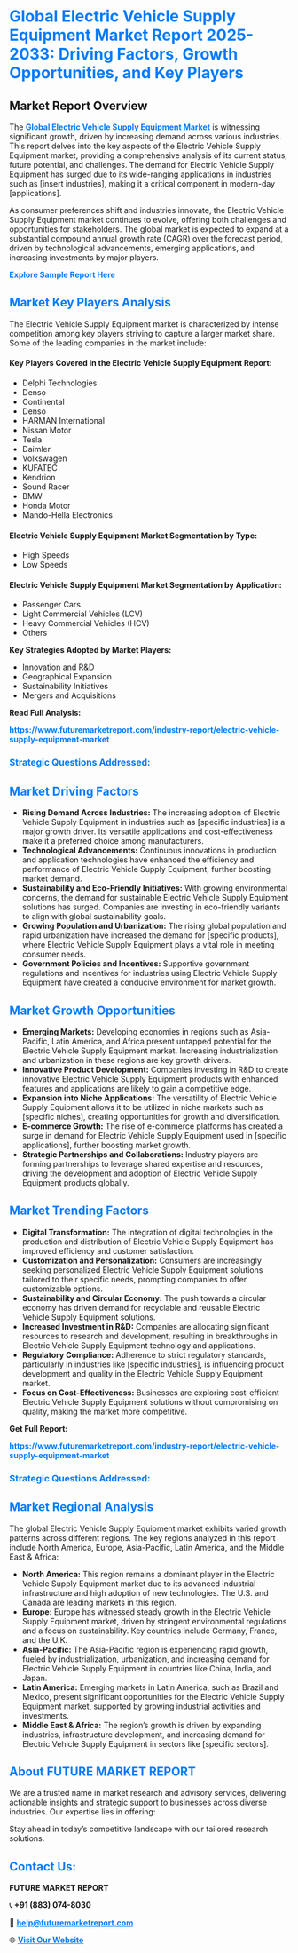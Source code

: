 <h1 style="color: #007BFF;">Global Electric Vehicle Supply Equipment Market Report 2025-2033: Driving Factors, Growth Opportunities, and Key Players</h1>

<section id="overview">
<h2>Market Report Overview</h2>
<p>The <a href="https://www.futuremarketreport.com/industry-report/electric-vehicle-supply-equipment-market" style="color: #007BFF; text-decoration: none;"><strong>Global Electric Vehicle Supply Equipment Market</strong></a> is witnessing significant growth, driven by increasing demand across various industries. This report delves into the key aspects of the Electric Vehicle Supply Equipment market, providing a comprehensive analysis of its current status, future potential, and challenges. The demand for Electric Vehicle Supply Equipment has surged due to its wide-ranging applications in industries such as [insert industries], making it a critical component in modern-day [applications].</p>
<p>As consumer preferences shift and industries innovate, the Electric Vehicle Supply Equipment market continues to evolve, offering both challenges and opportunities for stakeholders. The global market is expected to expand at a substantial compound annual growth rate (CAGR) over the forecast period, driven by technological advancements, emerging applications, and increasing investments by major players.</p>
</section>

<section id="overview">
<p><a href="https://www.futuremarketreport.com/request-sample/reportId=34520" style="color: #007BFF; text-decoration: none;"><strong>Explore Sample Report Here</strong></a></p>
</section>

<section id="key-players">
<h2 style="color: #007BFF;">Market Key Players Analysis</h2>
<p>The Electric Vehicle Supply Equipment market is characterized by intense competition among key players striving to capture a larger market share. Some of the leading companies in the market include:</p>
<h4>Key Players Covered in the Electric Vehicle Supply Equipment Report:</h4>
<ul><li>Delphi Technologies</li><li>Denso</li><li>Continental</li><li>Denso</li><li>HARMAN International</li><li>Nissan Motor</li><li>Tesla</li><li>Daimler</li><li>Volkswagen</li><li>KUFATEC</li><li>Kendrion</li><li>Sound Racer</li><li>BMW</li><li>Honda Motor</li><li>Mando-Hella Electronics</li></ul>
<h4>Electric Vehicle Supply Equipment Market Segmentation by Type:</h4>
<ul><li>High Speeds</li><li>Low Speeds</li></ul>

<h4>Electric Vehicle Supply Equipment Market Segmentation by Application:</h4>
<ul><li>Passenger Cars</li><li>Light Commercial Vehicles (LCV)</li><li>Heavy Commercial Vehicles (HCV)</li><li>Others</li></ul>
<p><strong>Key Strategies Adopted by Market Players:</strong></p>
<ul>
<li>Innovation and R&D</li>
<li>Geographical Expansion</li>
<li>Sustainability Initiatives</li>
<li>Mergers and Acquisitions</li>
</ul>
</section>

<section>
<p><strong>Read Full Analysis: </strong></p><a href="https://www.futuremarketreport.com/industry-report/electric-vehicle-supply-equipment-market" style="color: #007BFF; text-decoration: none;"><strong>https://www.futuremarketreport.com/industry-report/electric-vehicle-supply-equipment-market</strong></a>
<h3 style="color: #007BFF;">Strategic Questions Addressed:</h3>
</section>

<section id="driving-factors">
<h2 style="color: #007BFF;">Market Driving Factors</h2>
<ul>
<li><strong>Rising Demand Across Industries:</strong> The increasing adoption of Electric Vehicle Supply Equipment in industries such as [specific industries] is a major growth driver. Its versatile applications and cost-effectiveness make it a preferred choice among manufacturers.</li>
<li><strong>Technological Advancements:</strong> Continuous innovations in production and application technologies have enhanced the efficiency and performance of Electric Vehicle Supply Equipment, further boosting market demand.</li>
<li><strong>Sustainability and Eco-Friendly Initiatives:</strong> With growing environmental concerns, the demand for sustainable Electric Vehicle Supply Equipment solutions has surged. Companies are investing in eco-friendly variants to align with global sustainability goals.</li>
<li><strong>Growing Population and Urbanization:</strong> The rising global population and rapid urbanization have increased the demand for [specific products], where Electric Vehicle Supply Equipment plays a vital role in meeting consumer needs.</li>
<li><strong>Government Policies and Incentives:</strong> Supportive government regulations and incentives for industries using Electric Vehicle Supply Equipment have created a conducive environment for market growth.</li>
</ul>
</section>

<section id="growth-opportunities">
<h2 style="color: #007BFF;">Market Growth Opportunities</h2>
<ul>
<li><strong>Emerging Markets:</strong> Developing economies in regions such as Asia-Pacific, Latin America, and Africa present untapped potential for the Electric Vehicle Supply Equipment market. Increasing industrialization and urbanization in these regions are key growth drivers.</li>
<li><strong>Innovative Product Development:</strong> Companies investing in R&D to create innovative Electric Vehicle Supply Equipment products with enhanced features and applications are likely to gain a competitive edge.</li>
<li><strong>Expansion into Niche Applications:</strong> The versatility of Electric Vehicle Supply Equipment allows it to be utilized in niche markets such as [specific niches], creating opportunities for growth and diversification.</li>
<li><strong>E-commerce Growth:</strong> The rise of e-commerce platforms has created a surge in demand for Electric Vehicle Supply Equipment used in [specific applications], further boosting market growth.</li>
<li><strong>Strategic Partnerships and Collaborations:</strong> Industry players are forming partnerships to leverage shared expertise and resources, driving the development and adoption of Electric Vehicle Supply Equipment products globally.</li>
</ul>
</section>

<section id="trending-factors">
<h2 style="color: #007BFF;">Market Trending Factors</h2>
<ul>
<li><strong>Digital Transformation:</strong> The integration of digital technologies in the production and distribution of Electric Vehicle Supply Equipment has improved efficiency and customer satisfaction.</li>
<li><strong>Customization and Personalization:</strong> Consumers are increasingly seeking personalized Electric Vehicle Supply Equipment solutions tailored to their specific needs, prompting companies to offer customizable options.</li>
<li><strong>Sustainability and Circular Economy:</strong> The push towards a circular economy has driven demand for recyclable and reusable Electric Vehicle Supply Equipment solutions.</li>
<li><strong>Increased Investment in R&D:</strong> Companies are allocating significant resources to research and development, resulting in breakthroughs in Electric Vehicle Supply Equipment technology and applications.</li>
<li><strong>Regulatory Compliance:</strong> Adherence to strict regulatory standards, particularly in industries like [specific industries], is influencing product development and quality in the Electric Vehicle Supply Equipment market.</li>
<li><strong>Focus on Cost-Effectiveness:</strong> Businesses are exploring cost-efficient Electric Vehicle Supply Equipment solutions without compromising on quality, making the market more competitive.</li>
</ul>
</section>

<section>
<p><strong>Get Full Report: </strong></p><a href="https://www.futuremarketreport.com/industry-report/electric-vehicle-supply-equipment-market" style="color: #007BFF; text-decoration: none;"><strong>https://www.futuremarketreport.com/industry-report/electric-vehicle-supply-equipment-market</strong></a>
<h3 style="color: #007BFF;">Strategic Questions Addressed:</h3>
</section>


<section id="regional-analysis">
<h2 style="color: #007BFF;">Market Regional Analysis</h2>
<p>The global Electric Vehicle Supply Equipment market exhibits varied growth patterns across different regions. The key regions analyzed in this report include North America, Europe, Asia-Pacific, Latin America, and the Middle East & Africa:</p>
<ul>
<li><strong>North America:</strong> This region remains a dominant player in the Electric Vehicle Supply Equipment market due to its advanced industrial infrastructure and high adoption of new technologies. The U.S. and Canada are leading markets in this region.</li>
<li><strong>Europe:</strong> Europe has witnessed steady growth in the Electric Vehicle Supply Equipment market, driven by stringent environmental regulations and a focus on sustainability. Key countries include Germany, France, and the U.K.</li>
<li><strong>Asia-Pacific:</strong> The Asia-Pacific region is experiencing rapid growth, fueled by industrialization, urbanization, and increasing demand for Electric Vehicle Supply Equipment in countries like China, India, and Japan.</li>
<li><strong>Latin America:</strong> Emerging markets in Latin America, such as Brazil and Mexico, present significant opportunities for the Electric Vehicle Supply Equipment market, supported by growing industrial activities and investments.</li>
<li><strong>Middle East & Africa:</strong> The region’s growth is driven by expanding industries, infrastructure development, and increasing demand for Electric Vehicle Supply Equipment in sectors like [specific sectors].</li>
</ul>
</section>

<footer>
<h2 style="color: #007BFF;">About FUTURE MARKET REPORT</h2>
<p>We are a trusted name in market research and advisory services, delivering actionable insights and strategic support to businesses across diverse industries. Our expertise lies in offering:</p>

<p>Stay ahead in today’s competitive landscape with our tailored research solutions.</p>

<h2 style="color: #007BFF;">Contact Us:</h2>
<p><strong>FUTURE MARKET REPORT</strong></p>
<p>📞 <strong>+91 (883) 074-8030</strong></p>
<p>📧 <strong><a href="mailto:help@futuremarketreport.com" style="color: #007BFF;">help@futuremarketreport.com</a></strong></p>
<p>🌐 <strong><a href="https://www.futuremarketreport.com/" style="color: #007BFF;">Visit Our Website</a></strong></p>
</footer>
